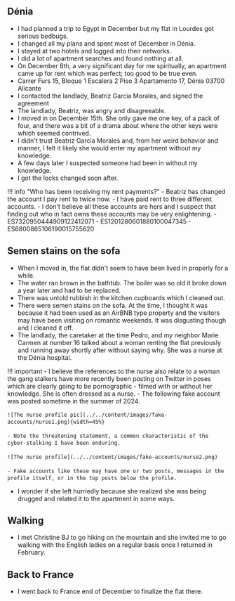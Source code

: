 ## Dénia

- I had planned a trip to Egypt in December but my flat in Lourdes got serious bedbugs.
- I changed all my plans and spent most of December in Dénia.
- I stayed at two hotels and logged into their networks.
- I did a lot of apartment searches and found nothing at all.
- On December 8th, a very significant day for me spiritually, an apartment came up for rent which was perfect; too good to be true even.
- Carrer Furs 15, Bloque 1 Escalera 2 Piso 3 Apartamento 17, Dénia 03700 Alicante
- I contacted the landlady, Beatriz Garcia Morales, and signed the agreement
- The landlady, Beatriz, was angry and disagreeable.
- I moved in on December 15th. She only gave me one key, of a pack of four, and there was a bit of a drama about where the other keys were which seemed contrived.
- I didn't trust Beatriz Garcia Morales and, from her weird behavior and manner, I felt it likely she would enter my apartment without my knowledge.
- A few days later I suspected someone had been in without my knowledge.
- I got the locks changed soon after.

!!! info "Who has been receiving my rent payments?"
    - Beatriz has changed the account I pay rent to twice now.
    - I have paid rent to three different accounts.
    - I don't believe all these accounts are hers and I suspect that finding out who in fact owns these accounts may be very enlightening.
        - ES7320950444909122412071
        - ES1201280601880100047345
        - ES6800865106190015755620

## Semen stains on the sofa

- When I moved in, the flat didn't seem to have been lived in properly for a while.
- The water ran brown in the bathtub. The boiler was so old it broke down a year later and had to be replaced.
- There was untold rubbish in the kitchen cupboards which I cleaned out.
- There were semen stains on the sofa. At the time, I thought it was because it had been used as an AirBNB type property and the visitors may have been visiting on romantic weekends. It was disgusting though and I cleaned it off.
- The landlady, the caretaker at the time Pedro, and my neighbor Marie Carmen at number 16 talked about a woman renting the flat previously and running away shortly after without saying why. She was a nurse at the Dénia hospital.

!!! important
    - I believe the references to the nurse also relate to a woman the gang stalkers have more recently been posting on Twitter in poses which are clearly going to be pornographic - filmed with or without her knowledge. She is often dressed as a nurse.
    - The following fake account was posted sometime in the summer of 2024.

    ![The nurse profile pic](../../content/images/fake-accounts/nurse1.png){width=45%}

    - Note the threatening statement, a common characteristic of the cyber-stalking I have been enduring.

    ![The nurse profile](../../content/images/fake-accounts/nurse2.png)

    - Fake accounts like these may have one or two posts, messages in the profile itself, or in the top posts below the profile.

- I wonder if she left hurriedly because she realized she was being drugged and related it to the apartment in some ways.

## Walking

- I met Christine BJ to go hiking on the mountain and she invited me to go walking with the English ladies on a regular basis once I returned in February.

## Back to France

- I went back to France end of December to finalize the flat there.

